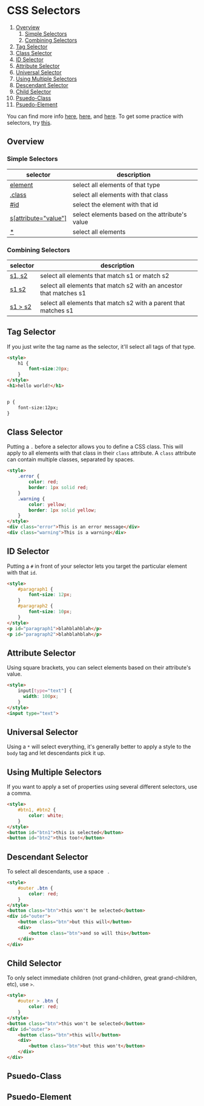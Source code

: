 # CSS Selectors

1. [Overview](#overview)
   1. [Simple Selectors](#simple-selectors)
   2. [Combining Selectors](#combining-selectors)
2. [Tag Selector](#tag-selector)
3. [Class Selector](#class-selector)
4. [ID Selector](#id-selector)
5. [Attribute Selector](#attribute-selector)
6. [Universal Selector](#universal-selector)
7. [Using Multiple Selectors](#using-multiple-selectors)
8. [Descendant Selector](#descendant-selector)
9. [Child Selector](#child-selector)
10. [Psuedo-Class](#psuedo-class)
11. [Psuedo-Element](#psuedo-element)

You can find more info [here](https://developer.mozilla.org/en-US/docs/Learn/CSS/Introduction_to_CSS/Simple_selectors), [here](https://developer.mozilla.org/en-US/docs/Web/CSS/CSS_Selectors), and [here](https://www.w3schools.com/cssref/css_selectors.asp). To get some practice with selectors, try [this](https://flukeout.github.io/).

## Overview

### Simple Selectors

| selector | description |
|--- |--- |
| [element](#tag-selector) | select all elements of that type |
| [.class](#class-selector) | select all elements with that class |
| [#id](#id-selector) | select the element with that id |
| [s[attribute="value"]](#attribute-selector) | select elements based on the attribute's value |
| [*](#universal-selector) | select all elements |


### Combining Selectors

| selector | description |
|--- |--- |
| [s1, s2](#using-multiple-selectors) | select all elements that match s1 or match s2 |
| [s1 s2](#descendent-selector) | select all elements that match s2 with an ancestor that matches s1 |
| [s1 > s2](#child-selector) | select all elements that match s2 with a parent that matches s1 |



## Tag Selector

If you just write the tag name as the selector, it'll select all tags of that type.

```html
<style>
    h1 {
        font-size:20px;
    }
</style>
<h1>hello world!</h1>
```

```html

p {
    font-size:12px;
}
```

## Class Selector

Putting a `.` before a selector allows you to define a CSS class. This will apply to all elements with that class in their `class` attribute. A `class` attribute can contain multiple classes, separated by spaces.

```html
<style>
    .error {
        color: red;
        border: 1px solid red;
    }
    .warning {
        color: yellow;
        border: 1px solid yellow;
    }
</style>
<div class="error">This is an error message</div>
<div class="warning">This is a warning</div>
```

## ID Selector

Putting a `#` in front of your selector lets you target the particular element with that `id`.

```html
<style>
    #paragraph1 {
        font-size: 12px;
    }
    #paragraph2 {
        font-size: 10px;
    }
</style>
<p id="paragraph1">blahblahblah</p>
<p id="paragraph2">blahblahblah</p>
```

## Attribute Selector

Using square brackets, you can select elements based on their attribute's value.

```html
<style>
    input[type="text"] {
      width: 100px;
    }
</style>
<input type="text">
```

## Universal Selector

Using a `*` will select everything, it's generally better to apply a style to the `body` tag and let descendants pick it up.


## Using Multiple Selectors

If you want to apply a set of properties using several different selectors, use a comma.

```html
<style>
    #btn1, #btn2 {
        color: white;
    }
</style>
<button id="btn1">this is selected</button>
<button id="btn2">this too!</button>
```


## Descendant Selector

To select all descendants, use a space ` `.

```html
<style>
    #outer .btn {
        color: red;
    }
</style>
<button class="btn">this won't be selected</button>
<div id="outer">
    <button class="btn">but this will</button>
    <div>
        <button class="btn">and so will this</button>
    </div>
</div>
```

## Child Selector

To only select immediate children (not grand-children, great grand-children, etc), use `>`.

```html
<style>
    #outer > .btn {
        color: red;
    }
</style>
<button class="btn">this won't be selected</button>
<div id="outer">
    <button class="btn">this will</button>
    <div>
        <button class="btn">but this won't</button>
    </div>
</div>
```

## Psuedo-Class


## Psuedo-Element
